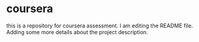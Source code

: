 # coursera
this is a repository for coursera assessment.
I am editing the README file. Adding some more details about the project description.
